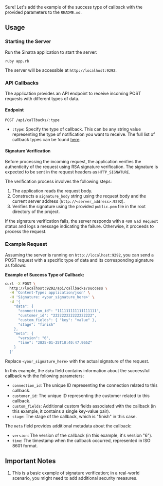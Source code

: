 Sure! Let's add the example of the success type of callback with the provided parameters to the `README.md`.

## Usage

### Starting the Server

Run the Sinatra application to start the server:

```
ruby app.rb
```

The server will be accessible at `http://localhost:9292`.

### API Callbacks

The application provides an API endpoint to receive incoming POST requests with different types of data.

#### Endpoint

```
POST /api/callbacks/:type
```

- `:type`: Specify the type of callback. This can be any string value representing the type of notification you want to receive. The full list of callback types can be found [here](https://docs.saltedge.com/v6/api_reference#ais-callbacks).

#### Signature Verification

Before processing the incoming request, the application verifies the authenticity of the request using RSA signature verification. The signature is expected to be sent in the request headers as `HTTP_SIGNATURE`.

The verification process involves the following steps:

1. The application reads the request body.
2. Constructs a `signature_body` string using the request body and the current server address (`http://<server_address>:9292`).
3. Verifies the signature using the provided `public.pem` file in the root directory of the project.

If the signature verification fails, the server responds with a `400 Bad Request` status and logs a message indicating the failure. Otherwise, it proceeds to process the request.

### Example Request

Assuming the server is running on `http://localhost:9292`, you can send a POST request with a specific type of data and its corresponding signature as follows:

**Example of Success Type of Callback:**

```bash
curl -X POST \
  http://localhost:9292/api/callbacks/success \
  -H 'Content-Type: application/json' \
  -H 'Signature: <your_signature_here>' \
  -d '{
    "data": {
      "connection_id": "111111111111111111",
      "customer_id": "222222222222222222",
      "custom_fields": { "key": "value" },
      "stage": "finish"
    },
    "meta": {
      "version": "6",
      "time": "2025-01-25T10:40:47.965Z"
    }
  }'
```

Replace `<your_signature_here>` with the actual signature of the request.

In this example, the `data` field contains information about the successful callback with the following parameters:

- `connection_id`: The unique ID representing the connection related to this callback.
- `customer_id`: The unique ID representing the customer related to this callback.
- `custom_fields`: Additional custom fields associated with the callback (in this example, it contains a single key-value pair).
- `stage`: The stage of the callback, which is "finish" in this case.

The `meta` field provides additional metadata about the callback:

- `version`: The version of the callback (in this example, it's version "6").
- `time`: The timestamp when the callback occurred, represented in ISO 8601 format.

## Important Notes

1. This is a basic example of signature verification; in a real-world scenario, you might need to add additional security measures.

